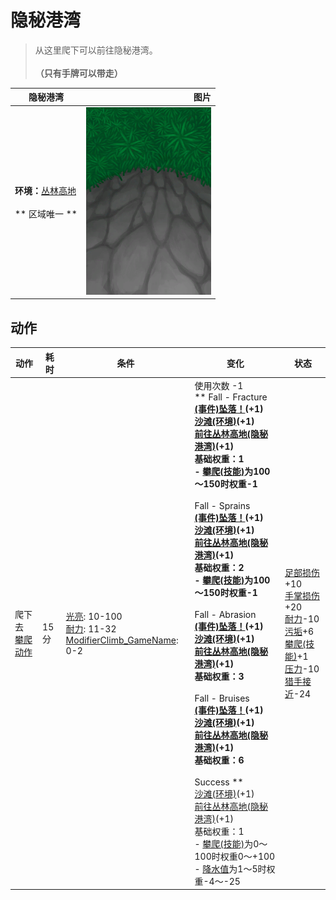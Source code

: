 # 隐秘港湾  
> 从这里爬下可以前往隐秘港湾。<br><br><b>（只有手牌可以带走）</b>  
  
  隐秘港湾  |   图片   
 ----  |  ----:   
 **环境：**[丛林高地](JungleHighlands.md)<br><br>** 区域唯一 **  |  <img decoding="async" src="Sprite/CliffsDown.png" href="a.md" style="max-width:300px;max-height:300px;">   
  
## 动作  
动作  |  耗时  |  条件  |  变化  |  状态  
----  |  ----  |  ----  |  ----  |  ----  
爬下去<br>[攀爬动作](ClimbAction.md)  |  15分  |  [光亮](Light.md): 10-100<br>[耐力](Stamina.md): 11-32<br>[ModifierClimb_GameName](ModifierClimb.md): 0-2  |  使用次数  -1<br>** Fall - Fracture **<br>  [(事件)坠落！](Event_FallFracture.md)(+1)<br>  [沙滩(环境)](Env_Cove.md)(+1)<br>  [前往丛林高地(隐秘港湾)](Path_CoveToJungleHighlands.md)(+1)<br>基础权重：1<br>- [攀爬(技能)](Skill_Climbing.md)为100～150时权重-1<br><br>** Fall - Sprains **<br>  [(事件)坠落！](Event_FallSprains.md)(+1)<br>  [沙滩(环境)](Env_Cove.md)(+1)<br>  [前往丛林高地(隐秘港湾)](Path_CoveToJungleHighlands.md)(+1)<br>基础权重：2<br>- [攀爬(技能)](Skill_Climbing.md)为100～150时权重-1<br><br>** Fall - Abrasion **<br>  [(事件)坠落！](Event_FallAbrasion.md)(+1)<br>  [沙滩(环境)](Env_Cove.md)(+1)<br>  [前往丛林高地(隐秘港湾)](Path_CoveToJungleHighlands.md)(+1)<br>基础权重：3<br><br>** Fall - Bruises **<br>  [(事件)坠落！](Event_FallBruise.md)(+1)<br>  [沙滩(环境)](Env_Cove.md)(+1)<br>  [前往丛林高地(隐秘港湾)](Path_CoveToJungleHighlands.md)(+1)<br>基础权重：6<br><br>** Success **<br>  [沙滩(环境)](Env_Cove.md)(+1)<br>  [前往丛林高地(隐秘港湾)](Path_CoveToJungleHighlands.md)(+1)<br>基础权重：1<br>- [攀爬(技能)](Skill_Climbing.md)为0～100时权重0～+100<br>- [降水值](RainValue.md)为1～5时权重-4～-25<br>  |  [足部损伤](FootDamage.md)+10<br>[手掌损伤](HandDamage.md)+20<br>[耐力](Stamina.md)-10<br>[污垢](Filth.md)+6<br>[攀爬(技能)](Skill_Climbing.md)+1<br>[压力](Stress.md)-10<br>[猎手接近](HuntersProximity.md)-24  
